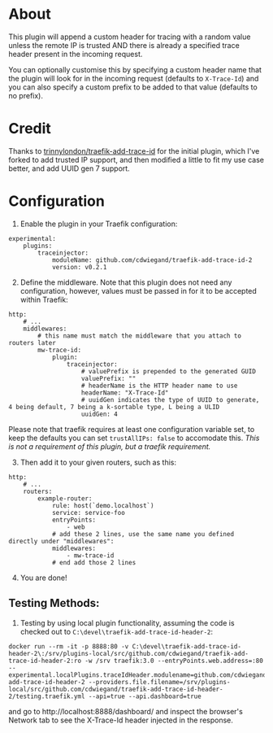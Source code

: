 # About

This plugin will append a custom header for tracing with a random value unless the remote IP is trusted AND there is already a specified trace header present in the incoming request.

You can optionally customise this by specifying a custom header name that the plugin will look for in the incoming request (defaults to `X-Trace-Id`) and you can also specify a custom prefix to be added to that value (defaults to no prefix).

# Credit

Thanks to [trinnylondon/traefik-add-trace-id](https://github.com/trinnylondon/traefik-add-trace-id) for the initial plugin, which I've forked to add trusted IP support, and then modified a little to fit my use case better, and add UUID gen 7 support.

# Configuration
1. Enable the plugin in your Traefik configuration:

```
experimental:
	plugins:
		traceinjector:
			moduleName: github.com/cdwiegand/traefik-add-trace-id-2
			version: v0.2.1
```

2. Define the middleware. Note that this plugin does not need any configuration, however, values must be passed in for it to be accepted within Traefik:
```
http:
	# ...
	middlewares:
		# this name must match the middleware that you attach to routers later
		mw-trace-id:
			plugin:
				traceinjector:
					# valuePrefix is prepended to the generated GUID
					valuePrefix: ""
					# headerName is the HTTP header name to use
					headerName: "X-Trace-Id"
					# uuidGen indicates the type of UUID to generate, 4 being default, 7 being a k-sortable type, L being a ULID
					uuidGen: 4
```
Please note that traefik requires at least one configuration variable set, to keep the defaults you can set `trustAllIPs: false` to accomodate this. *This is not a requirement of this plugin, but a traefik requirement.*

3. Then add it to your given routers, such as this:
```
http:
	# ...
	routers:
		example-router:
			rule: host(`demo.localhost`)
			service: service-foo
			entryPoints:
				- web
			# add these 2 lines, use the same name you defined directly under "middlewares":
			middlewares: 
				- mw-trace-id
			# end add those 2 lines
```

4. You are done!

## Testing Methods:
1. Testing by using local plugin functionality, assuming the code is checked out to `C:\devel\traefik-add-trace-id-header-2`:
```
docker run --rm -it -p 8888:80 -v C:\devel\traefik-add-trace-id-header-2\:/srv/plugins-local/src/github.com/cdwiegand/traefik-add-trace-id-header-2:ro -w /srv traefik:3.0 --entryPoints.web.address=:80 --experimental.localPlugins.traceIdHeader.modulename=github.com/cdwiegand/traefik-add-trace-id-header-2 --providers.file.filename=/srv/plugins-local/src/github.com/cdwiegand/traefik-add-trace-id-header-2/testing.traefik.yml --api=true --api.dashboard=true
```
and go to http://localhost:8888/dashboard/ and inspect the browser's Network tab to see the X-Trace-Id header injected in the response.
